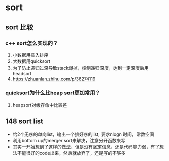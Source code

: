 <!-- TITLE: Leetcode -->
<!-- SUBTITLE: A quick summary of Leetcode -->

# sort
## sort 比较
### c++ sort怎么实现的？
1. 小数据用插入排序
2. 大数据用quicksort
3. 为了防止递归过深导致stack爆掉，控制递归深度，达到一定深度后用headsort
4. https://zhuanlan.zhihu.com/p/36274119
### quicksort为什么比heap sort更加常用？
1. heapsort对缓存命中比较差

## 148 sort list
* 给2个无序的单向list，输出一个排好序的list, 要求nlogn 时间，常数空间
* 利用bottom up的merger sort来解决，注意分开函数来写
* 其实一开始想到了这样的做法，但是没有坚定信念，还是代码能力弱，有了想法不能很好的code出来，然后就放弃了，还是写的不够多